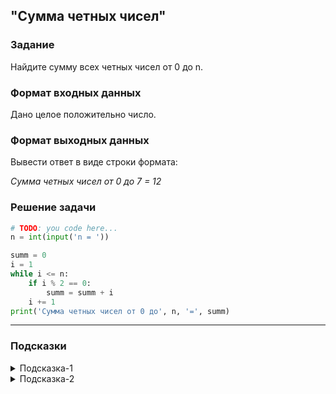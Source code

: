 ## "Сумма четных чисел"

### Задание

Найдите сумму всех четных чисел от 0 до n.

### Формат входных данных

Дано целое положительно число.

### Формат выходных данных

Вывести ответ в виде строки формата:

_Сумма четных чисел от 0 до 7 = 12_

### Решение задачи

```python
# TODO: you code here...
n = int(input('n = '))

summ = 0
i = 1
while i <= n:
    if i % 2 == 0:
        summ = summ + i
    i += 1
print('Сумма четных чисел от 0 до', n, '=', summ)
```

---

### Подсказки

<details>
<summary>Подсказка-1</summary>
Смотрите в примерах "Нахождение суммы чисел в диапазоне [a, b]"
</details>

<details>
<summary>Подсказка-2</summary>
Если хотите сохранить исходное значение переменной, создайте её копию

```python
a = 10
a_copy = a
```
</details>
